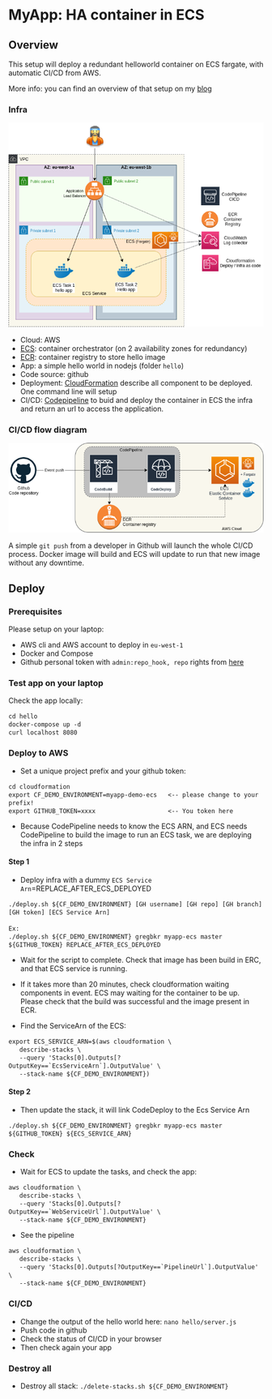 # MyApp: HA container in ECS

## Overview
This setup will deploy a redundant helloworld container on ECS fargate, with automatic CI/CD from AWS.

More info: you can find an overview of that setup on my [blog](https://greg.satoshi.tech/ecs)

### Infra
![Infra](./.github/images/myapp-ecs-infra.png)

- Cloud: AWS
- [ECS](https://aws.amazon.com/ecs): container orchestrator (on 2 availability zones for redundancy)
- [ECR](https://aws.amazon.com/ecr): container registry to store hello image
- App: a simple hello world in nodejs (folder `hello`)
- Code source: github
- Deployment: [CloudFormation](https://aws.amazon.com/cloudformation) describe all component to be deployed. One command line will setup 
- CI/CD: [Codepipeline](https://aws.amazon.com/codepipeline) to buid and deploy the container in ECS
the infra and return an url to access the application.


### CI/CD flow diagram

![CI/CD](./.github/images/myapp-ecs-cicd.png)

A simple `git push` from a developer in Github will launch the whole CI/CD process. Docker image will build and ECS will update to run that new image without any downtime.

## Deploy

### Prerequisites
Please setup on your laptop:
- AWS cli and AWS account to deploy in `eu-west-1`
- Docker and Compose
- Github personal token with `admin:repo_hook, repo` rights from [here](https://github.com/settings/tokens)

### Test app on your laptop
Check the app locally:
```
cd hello
docker-compose up -d
curl localhost 8080
```

### Deploy to AWS
- Set a unique project prefix and your github token:
```
cd cloudformation
export CF_DEMO_ENVIRONMENT=myapp-demo-ecs   <-- please change to your prefix!
export GITHUB_TOKEN=xxxx                    <-- You token here
```

- Because CodePipeline needs to know the ECS ARN, and ECS needs CodePipeline to build the image to run an ECS task, we are deploying the infra in 2 steps

#### Step 1
 - Deploy infra with a dummy `ECS Service Arn`=REPLACE_AFTER_ECS_DEPLOYED
```
./deploy.sh ${CF_DEMO_ENVIRONMENT} [GH username] [GH repo] [GH branch] [GH token] [ECS Service Arn]

Ex:
./deploy.sh ${CF_DEMO_ENVIRONMENT} gregbkr myapp-ecs master ${GITHUB_TOKEN} REPLACE_AFTER_ECS_DEPLOYED
```
- Wait for the script to complete. Check that image has been build in ERC, and that ECS service is running.
- If it takes more than 20 minutes, check cloudformation waiting components in event. ECS may waiting for the container to be up. Please check that the build was successful and the image present in ECR.

- Find the ServiceArn of the ECS:
```
export ECS_SERVICE_ARN=$(aws cloudformation \
   describe-stacks \
   --query 'Stacks[0].Outputs[?OutputKey==`EcsServiceArn`].OutputValue' \
   --stack-name ${CF_DEMO_ENVIRONMENT})
```

#### Step 2
- Then update the stack, it will link CodeDeploy to the Ecs Service Arn
```
./deploy.sh ${CF_DEMO_ENVIRONMENT} gregbkr myapp-ecs master ${GITHUB_TOKEN} ${ECS_SERVICE_ARN}
```

### Check
- Wait for ECS to update the tasks, and check the app:
```
aws cloudformation \
   describe-stacks \
   --query 'Stacks[0].Outputs[?OutputKey==`WebServiceUrl`].OutputValue' \
   --stack-name ${CF_DEMO_ENVIRONMENT}
```
- See the pipeline
```
aws cloudformation \
   describe-stacks \
   --query 'Stacks[0].Outputs[?OutputKey==`PipelineUrl`].OutputValue' \
   --stack-name ${CF_DEMO_ENVIRONMENT}
```

### CI/CD
- Change the output of the hello world here: `nano hello/server.js` 
- Push code in github
- Check the status of CI/CD in your browser
- Then check again your app

### Destroy all
- Destroy all stack: `./delete-stacks.sh ${CF_DEMO_ENVIRONMENT}`
